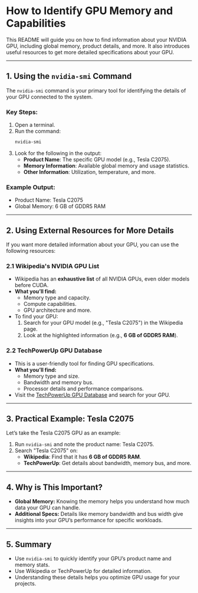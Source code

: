 # How to Identify GPU Memory and Capabilities

This README will guide you on how to find information about your NVIDIA GPU, including global memory, product details, and more. It also introduces useful resources to get more detailed specifications about your GPU.

---

## 1. Using the `nvidia-smi` Command

The `nvidia-smi` command is your primary tool for identifying the details of your GPU connected to the system.

### Key Steps:
1. Open a terminal.
2. Run the command:
   ```bash
   nvidia-smi
   ```
3. Look for the following in the output:
   - **Product Name**: The specific GPU model (e.g., Tesla C2075).
   - **Memory Information**: Available global memory and usage statistics.
   - **Other Information**: Utilization, temperature, and more.

### Example Output:
- Product Name: Tesla C2075
- Global Memory: 6 GB of GDDR5 RAM

---

## 2. Using External Resources for More Details

If you want more detailed information about your GPU, you can use the following resources:

### **2.1 Wikipedia's NVIDIA GPU List**
- Wikipedia has an **exhaustive list** of all NVIDIA GPUs, even older models before CUDA.
- **What you’ll find:**
  - Memory type and capacity.
  - Compute capabilities.
  - GPU architecture and more.
- To find your GPU:
  1. Search for your GPU model (e.g., "Tesla C2075") in the Wikipedia page.
  2. Look at the highlighted information (e.g., **6 GB of GDDR5 RAM**).

### **2.2 TechPowerUp GPU Database**
- This is a user-friendly tool for finding GPU specifications.
- **What you’ll find:**
  - Memory type and size.
  - Bandwidth and memory bus.
  - Processor details and performance comparisons.
- Visit the [TechPowerUp GPU Database](https://www.techpowerup.com) and search for your GPU.

---

## 3. Practical Example: Tesla C2075
Let’s take the Tesla C2075 GPU as an example:
1. Run `nvidia-smi` and note the product name: Tesla C2075.
2. Search "Tesla C2075" on:
   - **Wikipedia**: Find that it has **6 GB of GDDR5 RAM**.
   - **TechPowerUp**: Get details about bandwidth, memory bus, and more.

---

## 4. Why is This Important?

- **Global Memory:** Knowing the memory helps you understand how much data your GPU can handle.
- **Additional Specs:** Details like memory bandwidth and bus width give insights into your GPU’s performance for specific workloads.

---

## 5. Summary
- Use `nvidia-smi` to quickly identify your GPU’s product name and memory stats.
- Use Wikipedia or TechPowerUp for detailed information.
- Understanding these details helps you optimize GPU usage for your projects.

